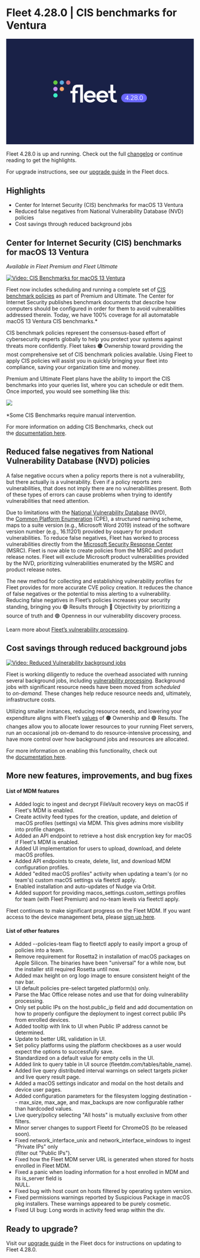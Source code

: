 # Fleet 4.28.0 | CIS benchmarks for Ventura

![Fleet 4.28.0](../website/assets/images/articles/fleet-4.28.0-800x450@2x.png)

Fleet 4.28.0 is up and running. Check out the full [changelog](https://github.com/fleetdm/fleet/releases/tag/fleet-v4.28.0) or continue reading to get the highlights.

For upgrade instructions, see our [upgrade guide](https://fleetdm.com/docs/deploying/upgrading-fleet) in the Fleet docs.

## Highlights

*   Center for Internet Security (CIS) benchmarks for macOS 13 Ventura
*   Reduced false negatives from National Vulnerability Database (NVD) policies
*   Cost savings through reduced background jobs

## Center for Internet Security (CIS) benchmarks for macOS 13 Ventura

_Available in Fleet Premium and Fleet Ultimate_

[![Video: CIS Benchmarks for macOS 13 Ventura](https://img.youtube.com/vi/_uExv-1v4jQ/0.jpg)](https://www.youtube.com/watch?v=_uExv-1v4jQ "Video: CIS Benchmarks for macOS 13 Ventura")

Fleet now includes scheduling and running a complete set of [CIS benchmark policies](https://fleetdm.com/docs/using-fleet/cis-benchmarks) as part of Premium and Ultimate. The Center for Internet Security publishes benchmark documents that describe how computers should be configured in order for them to avoid vulnerabilities addressed therein. Today, we have 100% coverage for all automatable macOS 13 Ventura CIS benchmarks.\*

CIS benchmark policies represent the consensus-based effort of cybersecurity experts globally to help you protect your systems against threats more confidently. Fleet takes 🟠 Ownership toward providing the most comprehensive set of CIS benchmark policies available. Using Fleet to apply CIS policies will assist you in quickly bringing your fleet into compliance, saving your organization time and money.

Premium and Ultimate Fleet plans have the ability to import the CIS benchmarks into your queries list, where you can schedule or edit them. Once imported, you would see something like this:

![](https://lh5.googleusercontent.com/M1dOOcAsg7-WzqUToPsHw0D4H0H3XeCJ37idQsiG4f1cNaV7AyGMYEr9jz1E2UM72erX7WE9EJLxFTjelwi2zdEFX5fa2D1wl7uAusMKXgtJo2wqCmvENvThfPsFcK4XxRCmuAI9kSGqS5nuVhJnmC8)

\*Some CIS Benchmarks require manual intervention.

For more information on adding CIS Benchmarks, check out the [documentation here](https://fleetdm.com/docs/using-fleet/cis-benchmarks#how-to-add-cis-benchmarks).

## Reduced false negatives from National Vulnerability Database (NVD) policies

A false negative occurs when a policy reports there is not a vulnerability, but there actually is a vulnerability. Even if a policy reports zero vulnerabilities, that does not imply there are no vulnerabilities present. Both of these types of errors can cause problems when trying to identify vulnerabilities that need attention.

Due to limitations with the [National Vulnerability Database](https://nvd.nist.gov/) (NVD), the [Common Platform Enumeration](https://nvd.nist.gov/products/cpe) (CPE), a structured naming scheme, maps to a suite version (e.g., Microsoft Word 2019) instead of the software version number (e.g., 16.11201) provided by osquery for product vulnerabilities. To reduce false negatives, Fleet has worked to process vulnerabilities directly from the [Microsoft Security Response Center](https://www.microsoft.com/en-us/msrc/) (MSRC). Fleet is now able to create policies from the MSRC and product release notes. Fleet will exclude Microsoft product vulnerabilities provided by the NVD, prioritizing vulnerabilities enumerated by the MSRC and product release notes.

The new method for collecting and establishing vulnerability profiles for Fleet provides for more accurate CVE policy creation. It reduces the chance of false negatives or the potential to miss alerting to a vulnerability. Reducing false negatives in Fleet’s policies increases your security standing, bringing you 🟢 Results through 🔵 Objectivity by prioritizing a source of truth and 🟣 Openness in our vulnerability discovery process.

Learn more about [Fleet’s vulnerability processing](https://fleetdm.com/docs/using-fleet/vulnerability-processing).

## Cost savings through reduced background jobs

[![Video: Reduced Vulnerability background jobs](https://img.youtube.com/vi/7LfrZ7dqQxY/0.jpg)](https://www.youtube.com/watch?v=7LfrZ7dqQxY "Video: Reduced Vulnerability background jobs")

Fleet is working diligently to reduce the overhead associated with running several background jobs, including [vulnerability processing](https://fleetdm.com/docs/using-fleet/vulnerability-processing). Background jobs with significant resource needs have been moved from _scheduled_ to _on-demand._ These changes help reduce resource needs and, ultimately, infrastructure costs. 

Utilizing smaller instances, reducing resource needs, and lowering your expenditure aligns with Fleet’s [values](https://fleetdm.com/handbook/company#values) of 🟠 Ownership and 🟢 Results. The changes allow you to allocate lower resources to your running Fleet servers, run an occasional job on-demand to do resource-intensive processing, and have more control over how background jobs and resources are allocated. 

For more information on enabling this functionality, check out the [documentation here](https://fleetdm.com/docs/using-fleet/vulnerability-processing#advanced-configuration).

## More new features, improvements, and bug fixes

#### List of MDM features

*   Added logic to ingest and decrypt FileVault recovery keys on macOS if Fleet's MDM is enabled.
*   Create activity feed types for the creation, update, and deletion of macOS profiles (settings) via MDM. This gives admins more visibility into profile changes.
*   Added an API endpoint to retrieve a host disk encryption key for macOS if Fleet's MDM is enabled.
*   Added UI implementation for users to upload, download, and delete macOS profiles.
*   Added API endpoints to create, delete, list, and download MDM configuration profiles.
*   Added "edited macOS profiles" activity when updating a team's (or no team's) custom macOS settings via fleetctl apply.
*   Enabled installation and auto-updates of Nudge via Orbit.
*   Added support for providing macos\_settings.custom\_settings profiles for team (with Fleet Premium) and no-team levels via fleetctl apply.

Fleet continues to make significant progress on the Fleet MDM. If you want access to the device management beta, please [sign up here](https://fleetdm.com/device-management).

#### List of other features

*   Added --policies-team flag to fleetctl apply to easily import a group of policies into a team.
*   Remove requirement for Rosetta2 in installation of macOS packages on Apple Silicon. The binaries have been "universal" for a while now, but the installer still required Rosetta until now.
*   Added max height on org logo image to ensure consistent height of the nav bar.
*   UI default policies pre-select targeted platform(s) only.
*   Parse the Mac Office release notes and use that for doing vulnerability processing.
*   Only set public IPs on the host.public\_ip field and add documentation on how to properly configure the deployment to ingest correct public IPs from enrolled devices.
*   Added tooltip with link to UI when Public IP address cannot be determined.
*   Update to better URL validation in UI.
*   Set policy platforms using the platform checkboxes as a user would expect the options to successfully save.
*   Standardized on a default value for empty cells in the UI.
*   Added link to query table in UI source (fleetdm.com/tables/table\_name).
*   Added live query distributed interval warnings on select targets picker and live query result page.
*   Added a macOS settings indicator and modal on the host details and device user pages.
*   Added configuration parameters for the filesystem logging destination -- max\_size, max\_age, and max\_backups are now configurable rather than hardcoded values.
*   Live query/policy selecting "All hosts" is mutually exclusive from other filters.
*   Minor server changes to support Fleetd for ChromeOS (to be released soon).
*   Fixed network\_interface\_unix and network\_interface\_windows to ingest "Private IPs" only  
    (filter out "Public IPs").
*   Fixed how the Fleet MDM server URL is generated when stored for hosts enrolled in Fleet MDM.
*   Fixed a panic when loading information for a host enrolled in MDM and its is\_server field is  
    NULL.
*   Fixed bug with host count on hosts filtered by operating system version.
*   Fixed permissions warnings reported by Suspicious Package in macOS pkg installers. These warnings appeared to be purely cosmetic.
*   Fixed UI bug: Long words in activity feed wrap within the div.

## Ready to upgrade?

Visit our [upgrade guide](https://fleetdm.com/docs/deploying/upgrading-fleet) in the Fleet docs for instructions on updating to Fleet 4.28.0.

<meta name="category" value="releases">
<meta name="authorFullName" value="JD Strong">
<meta name="authorGitHubUsername" value="spokanemac">
<meta name="publishedOn" value="2023-02-28">
<meta name="articleTitle" value="Fleet 4.28.0 | CIS benchmarks for Ventura">
<meta name="articleImageUrl" value=".../website/assets/images/articles/fleet-4.28.0-1600x900@2x.png">